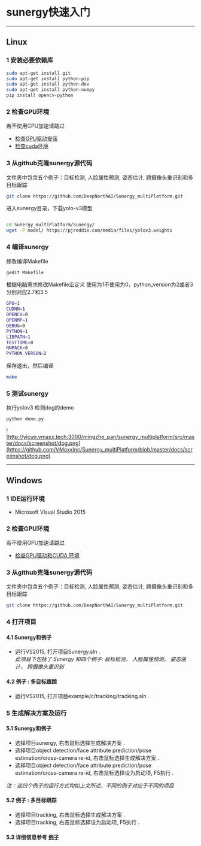 # sunergy快速入门

-----

## Linux 

### 1 安装必要依赖库
```bash
sudo apt-get install git
sudo apt-get install python-pip
sudo apt-get install python-dev
sudo apt-get install python-numpy
pip install opencv-python
```

### 2 检查GPU环境
若不使用GPU加速请跳过

* [检查GPU驱动安装](/zh-cn/gpu_driver.md)<br>
* [检查cuda环境](/zh-cn/cuda8.0&cudnnv6.md)<br>


### 3 从github克隆sunergy源代码
文件夹中包含五个例子：目标检测, 人脸属性预测, 姿态估计, 跨摄像头重识别和多目标跟踪

```bash
git clone https://github.com/DeepNorthAI/Sunergy_multiPlatform.git
```

进入sunergy目录，下载yolo-v3模型
```bash

cd Sunergy_multiPlatform/Sunergy/
wget -P model/ https://pjreddie.com/media/files/yolov3.weights
```

### 4 编译sunergy
修改编译Makefile
```bash
gedit Makefile
```

根据电脑需求修改Makefile宏定义
使用为1不使用为0，python_version为2或者3分别对应2.7和3.5
```bash
GPU=1
CUDNN=1
OPENCV=0
OPENMP=1
DEBUG=0
PYTHON=1
LIBPATH=1
TESTTIME=0
NNPACK=0
PYTHON_VERSON=2
```

保存退出，然后编译
```bash
make
```

### 5 测试sunergy

执行yolov3 检测dog的demo
```bash
python demo.py
```
![http://yicun.vmaxx.tech:3000/mingzhe_pan/sunergy_multiplatform/src/master/docs/screenshot/dog.png](https://github.com/VMaxxInc/Sunergy_multiPlatform/blob/master/docs/screenshot/dog.png)

-----

## Windows

### 1 IDE运行环境
* Microsoft Visual Studio 2015

### 2 检查GPU环境
若不使用GPU加速请跳过 
* [检查GPU驱动和CUDA 环境](/zh-cn/cuda-windows.md)


### 3 从github克隆sunergy源代码
文件夹中包含五个例子：目标检测, 人脸属性预测, 姿态估计, 跨摄像头重识别和多目标跟踪
```bash
git clone https://github.com/DeepNorthAI/Sunergy_multiPlatform.git
```

### 4 打开项目
#### 4.1 Sunergy和例子
   * 运行VS2015, 打开项目Sunergy.sln .<br>
*此项目下包括了 Sunergy 和四个例子: 目标检测， 人脸属性预测， 姿态估计， 跨摄像头重识别*

#### 4.2 例子 : 多目标跟踪
   * 运行VS2015, 打开项目example/c/tracking/tracking.sln .


### 5 生成解决方案及运行

#### 5.1 Sunergy和例子
* 选择项目sunergy, 右击鼠标选择生成解决方案 .
* 选择项目object detection/face attribute prediction/pose estimation/cross-camera re-id, 右击鼠标选择生成解决方案 .
* 选择项目object detection/face attribute prediction/pose estimation/cross-camera re-id, 右击鼠标选择设为启动项, F5执行 .

*注：这四个例子的运行方式均如上文所述，不同的例子对应于不同的项目*

#### 5.2 例子 : 多目标跟踪
* 选择项目tracking, 右击鼠标选择生成解决方案 .
* 选择项目tracking, 右击鼠标选择设为启动项, F5执行 .

#### 5.3 详细信息参考 [例子](/zh-cn/example.md)

